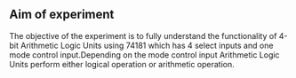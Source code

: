 ## Aim of experiment

The objective of the experiment is to fully understand the functionality of 4-bit Arithmetic Logic Units using 74181 which has 4 select inputs and one mode control input.Depending on the mode control input Arithmetic Logic Units perform either logical operation or arithmetic operation.